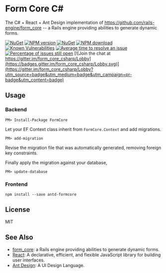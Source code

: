 # Form Core C\#

The C# + React + Ant Design implementation of https://github.com/rails-engine/form_core -- a Rails engine providing abilities to generate dynamic forms.


[![NuGet](https://img.shields.io/nuget/v/FormCore.svg)](https://www.nuget.org/packages/FormCore)
[![NPM version][npm-image]][npm-url]
[![NuGet](https://img.shields.io/nuget/dt/FormCore.svg)](https://www.nuget.org/packages/FormCore)
[![NPM download][download-image]][download-url]
[![Known Vulnerabilities][snyk-image]][snyk-url]
[![Average time to resolve an issue](http://isitmaintained.com/badge/resolution/pmq20/form_core_csharp.svg)](http://isitmaintained.com/project/pmq20/form_core_csharp "Average time to resolve an issue")
[![Percentage of issues still open](http://isitmaintained.com/badge/open/pmq20/form_core_csharp.svg)](http://isitmaintained.com/project/pmq20/form_core_csharp "Percentage of issues still open")
[![Join the chat at https://gitter.im/form_core_csharp/Lobby](https://badges.gitter.im/form_core_csharp/Lobby.svg)](https://gitter.im/form_core_csharp/Lobby?utm_source=badge&utm_medium=badge&utm_campaign=pr-badge&utm_content=badge)

[npm-image]: https://img.shields.io/npm/v/antd-formcore.svg
[npm-url]: https://npmjs.org/package/antd-formcore
[snyk-image]: https://snyk.io/test/npm/antd-formcore/badge.svg
[snyk-url]: https://snyk.io/test/npm/antd-formcore
[download-image]: https://img.shields.io/npm/dm/antd-formcore.svg
[download-url]: https://npmjs.org/package/antd-formcore

## Usage

### Backend

    PM> Install-Package FormCore

Let your EF Context class inherit from `FormCore.Context` and add migrations.

    PM> add-migration

Revise the migration file that was automatically generated, removing foreign key constraints.

Finally apply the migration against your database,

    PM> update-database

### Frontend

    npm install --save antd-formcore

## License

MIT

## See Also

- [form_core](https://github.com/rails-engine/form_core): a Rails engine providing abilities to generate dynamic forms.
- [React](https://github.com/facebook/react/): A declarative, efficient, and flexible JavaScript library for building user interfaces.
- [Ant Design](https://github.com/ant-design/ant-design/): A UI Design Language.
